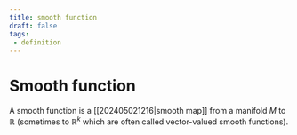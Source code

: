 ```yaml
---
title: smooth function
draft: false
tags:
 - definition
---
```

# Smooth function 
A smooth function is a [[202405021216|smooth map]] from a manifold $M$ to $\mathbb{R}$ (sometimes to $\mathbb{R}^k$ which are often called vector-valued smooth functions). 
